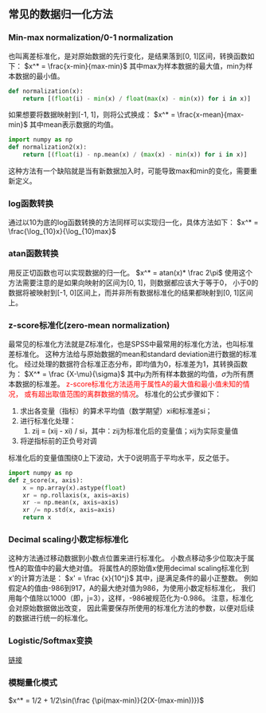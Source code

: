 ## 常见的数据归一化方法
### Min-max normalization/0-1 normalization
也叫离差标准化，是对原始数据的先行变化，是结果落到[0, 1]区间，转换函数如下：
$x^* = \frac{x-min}{max-min}$
其中max为样本数据的最大值，min为样本数据的最小值。
```python
def normalization(x):
    return [(float(i) - min(x) / float(max(x) - min(x)) for i in x)]
```
如果想要将数据映射到[-1, 1]，则将公式换成：
$x^* = \frac{x-mean}{max-min}$
其中mean表示数据的均值。
```python
import numpy as np
def normalization2(x):
    return [(float(i) - np.mean(x) / (max(x) - min(x)) for i in x)]
```
这种方法有一个缺陷就是当有新数据加入时，可能导致max和min的变化，需要重新定义。
### log函数转换
通过以10为底的log函数转换的方法同样可以实现归一化，具体方法如下：
$x^* = \frac{\log_{10}x}{\log_{10}max}$
### atan函数转换
用反正切函数也可以实现数据的归一化。
$x^* = atan(x)* \frac 2\pi$
使用这个方法需要注意的是如果向映射的区间为[0, 1]，则数据都应该大于等于0，
小于0的数据将被映射到[-1, 0]区间上，而并非所有数据标准化的结果都映射到[0, 1]区间上。
### z-score标准化(zero-mean normalization)
最常见的标准化方法就是Z标准化，也是SPSS中最常用的标准化方法，也叫标准差标准化。
这种方法给与原始数据的mean和standard deviation进行数据的标准化。
经过处理的数据符合标准正态分布，即均值为0，标准差为1，其转换函数为：
$X^* = \frac {X-\mu}{\sigma}$
其中$\mu$为所有样本数据的均值，$\sigma$为所有赝本数据的标准差。
<font color=red>z-score标准化方法适用于属性A的最大值和最小值未知的情况，
或有超出取值范围的离群数据的情况</font>。
标准化的公式步骤如下：

1. 求出各变量（指标）的算术平均值（数学期望）xi和标准差si；
2. 进行标准化处理：
    1. zij = (xij - xi) / si，其中：zij为标准化后的变量值；xij为实际变量值
3. 将逆指标前的正负号对调

标准化后的变量值围绕0上下波动，大于0说明高于平均水平，反之低于。
```python
import numpy as np
def z_score(x, axis):
    x = np.array(x).astype(float)
    xr = np.rollaxis(x, axis=axis)
    xr -= np.mean(x, axis=axis)
    xr /= np.std(x, axis=axis)
    return x
```
### Decimal scaling小数定标标准化
这种方法通过移动数据到小数点位置来进行标准化。
小数点移动多少位取决于属性A的取值中的最大绝对值。
将属性A的原始值x使用decimal scaling标准化到x'的计算方法是：
$x' = \frac {x}{10^j}$
其中，j是满足条件的最小正整数。
例如 假定A的值由-986到917，A的最大绝对值为986，为使用小数定标标准化，
我们用每个值除以1000（即，j=3），这样，-986被规范化为-0.986。
注意，标准化会对原始数据做出改变，
因此需要保存所使用的标准化方法的参数，以便对后续的数据进行统一的标准化。
### Logistic/Softmax变换
[链接](http://blog.csdn.net/pipisorry/article/details/77816624)
### 模糊量化模式
$x^* = 1/2 + 1/2\sin(\frac {\pi(max-min)}{2(X-(max-min))})$
